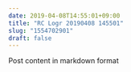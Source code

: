 ```yaml
---
date: 2019-04-08T14:55:01+09:00
title: "RC Logr 20190408 145501"
slug: "1554702901"
draft: false
---
```


Post content in markdown format
